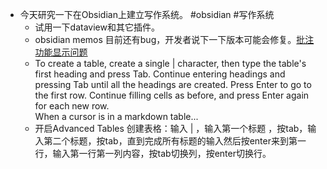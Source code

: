 - 今天研究一下在Obsidian上建立写作系统。 #obsidian #写作系统
	- 试用一下dataview和其它插件。
	- obsidian memos 目前还有bug，开发者说下一下版本可能会修复。[批注功能显示问题](https://github.com/Quorafind/Obsidian-Memos/issues/199)
	- To create a table, create a single | character, then type the table's first heading and press Tab. Continue entering headings and pressing Tab until all the headings are created. Press Enter to go to the first row. Continue filling cells as before, and press Enter again for each new row.  
	  When a cursor is in a markdown table...
	- 开启Advanced Tables 创建表格：输入 | ，输入第一个标题 ，按tab，输入第二个标题，按tab，直到完成所有标题的输入然后按enter来到第一行，输入第一行第一列内容，按tab切换列，按enter切换行。